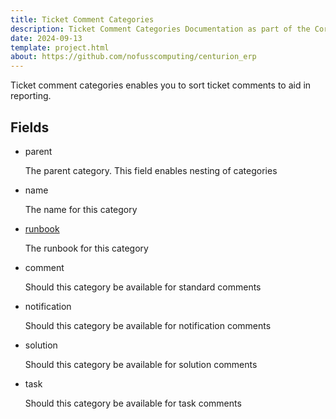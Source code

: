 ```yaml
---
title: Ticket Comment Categories
description: Ticket Comment Categories Documentation as part of the Core Module for Centurion ERP by No Fuss Computing
date: 2024-09-13
template: project.html
about: https://github.com/nofusscomputing/centurion_erp
---
```


Ticket comment categories enables you to sort ticket comments to aid in reporting.


## Fields

- parent

    The parent category. This field enables nesting of categories

- name

    The name for this category

- [runbook](../assistance/knowledge_base.md)

    The runbook for this category

- comment

    Should this category be available for standard comments

- notification

    Should this category be available for notification comments

- solution

    Should this category be available for solution comments

- task

    Should this category be available for task comments

